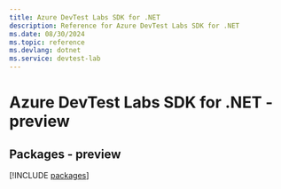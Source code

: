 ```yaml
---
title: Azure DevTest Labs SDK for .NET
description: Reference for Azure DevTest Labs SDK for .NET
ms.date: 08/30/2024
ms.topic: reference
ms.devlang: dotnet
ms.service: devtest-lab
---
```

# Azure DevTest Labs SDK for .NET - preview
## Packages - preview
[!INCLUDE [packages](devtest-labs-index.md)]